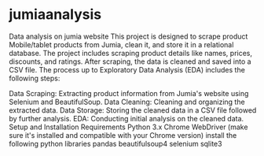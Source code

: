 # jumiaanalysis
Data analysis on jumia website
This project is designed to scrape product Mobile/tablet products from Jumia, clean it, and store it in a relational database. The project includes scraping product details like names, prices, discounts, and ratings. After scraping, the data is cleaned and saved into a CSV file. The process up to Exploratory Data Analysis (EDA) includes the following steps:

Data Scraping: Extracting product information from Jumia's website using Selenium and BeautifulSoup.
Data Cleaning: Cleaning and organizing the extracted data.
Data Storage: Storing the cleaned data in a CSV file followed by  further analysis.
EDA: Conducting initial analysis on the cleaned data.
Setup and Installation
Requirements
Python 3.x
Chrome WebDriver (make sure it's installed and compatible with your Chrome version)
install the following python libraries
pandas
beautifulsoup4
selenium
sqlite3

